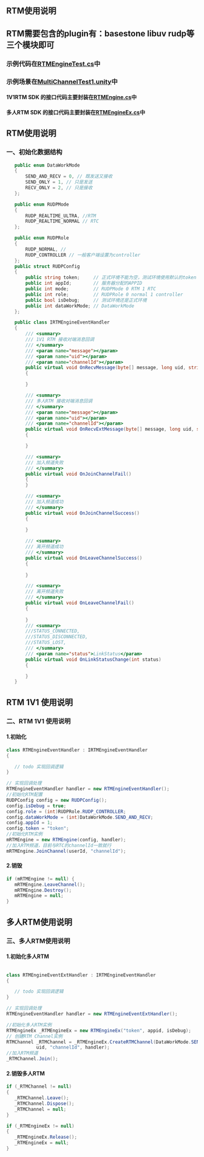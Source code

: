 

<h2 id="1"> RTM使用说明</h2>

## RTM需要包含的plugin有：basestone libuv rudp等三个模块即可

### 示例代码在[RTMEngineTest.cs](UnityRTCDemo/Assets/demo/rtm/RTMEngineTest.cs)中

### 示例场景在[MultiChannelTest1.unity](UnityRTCDemo/Assets/Scenes/RTMTest.unity)中

#### 1V1RTM SDK 的接口代码主要封装在[RTMEngine.cs](UnityRTCDemo/Assets/RTM/RTMEngine.cs)中

#### 多人RTM SDK 的接口代码主要封装在[RTMEngineEx.cs](UnityRTCDemo/Assets/RTM/RTMEngineEx.cs)中

## RTM使用说明

### 一、初始化数据结构

 ```csharp
    public enum DataWorkMode
    {
        SEND_AND_RECV = 0, // 既发送又接收
        SEND_ONLY = 1, // 只是发送
        RECV_ONLY = 2, // 只是接收
    };

    public enum RUDPMode
    {
        RUDP_REALTIME_ULTRA, //RTM
        RUDP_REALTIME_NORMAL // RTC
    };

    public enum RUDPRole
    {
        RUDP_NORMAL, // 
        RUDP_CONTROLLER // 一般客户端设置为controller
    };
    public struct RUDPConfig
    {
        public string token;     // 正式环境不能为空，测试环境使用默认的token
        public int appId;        // 服务器分配的APPID
        public int mode;         // RUDPMode 0 RTM 1 RTC
        public int role;         // RUDPRole 0 normal 1 controller
        public bool isDebug;     // 测试环境还是正式环境
        public int dataWorkMode; // DataWorkMode
    };

    public class IRTMEngineEventHandler
    {
        /// <summary>
        /// 1V1 RTM 接收对端消息回调
        /// </summary>
        /// <param name="message"></param>
        /// <param name="uid"></param>
        /// <param name="channelId"></param>
        public virtual void OnRecvMessage(byte[] message, long uid, string channelId)
        {

        }

        /// <summary>
        /// 多人RTM 接收对端消息回调
        /// </summary>
        /// <param name="message"></param>
        /// <param name="uid"></param>
        /// <param name="channelId"></param>
        public virtual void OnRecvExtMessage(byte[] message, long uid, string channelId)
        {

        }

        /// <summary>
        /// 加入频道失败
        /// </summary>
        public virtual void OnJoinChannelFail()
        {
        }

        /// <summary>
        /// 加入频道成功
        /// </summary>
        public virtual void OnJoinChannelSuccess()
        {
           
        }

        /// <summary>
        /// 离开频道成功
        /// </summary>
        public virtual void OnLeaveChannelSuccess()
        {
            
        }

        /// <summary>
        /// 离开频道失败
        /// </summary>
        public virtual void OnLeaveChannelFail()
        {
            
        }
        /// <summary>
        ///STATUS_CONNECTED,
        ///STATUS_DISCONNECTED,
        ///STATUS_LOST,
        /// </summary>
        /// <param name="status">LinkStatus</param>
        public virtual void OnLinkStatusChange(int status)
        {

        }
    }
````````

<h2 id="2"> RTM 1V1 使用说明</h2>

### 二、RTM 1V1 使用说明

#### 1.初始化

 ```csharp
class RTMEngineEventHandler : IRTMEngineEventHandler
{

    // todo 实现回调逻辑
}

// 实现回调处理
RTMEngineEventHandler handler = new RTMEngineEventHandler();
//初始化RTM配置
RUDPConfig config = new RUDPConfig();
config.isDebug = true;
config.role = (int)RUDPRole.RUDP_CONTROLLER;
config.dataWorkMode = (int)DataWorkMode.SEND_AND_RECV;
config.appId = 1;
config.token = "token";
//初始化RTM实例
mRTMEngine = new RTMEngine(config, handler);
//加入RTM频道，目前与RTC的channelId一致就行
mRTMEngine.JoinChannel(userId, "channelId");
 ``````

#### 2.销毁

 ```csharp
if (mRTMEngine != null) {
    mRTMEngine.LeaveChannel();
    mRTMEngine.Destroy();
    mRTMEngine = null;
}
 ``````

<h2 id="3"> 多人RTM使用说明</h2>

### 三、多人RTM使用说明

#### 1.初始化多人RTM

 ```csharp

class RTMEngineEventExtHandler : IRTMEngineEventHandler
{

    // todo 实现回调逻辑
}

// 实现回调处理
RTMEngineEventHandler handler = new RTMEngineEventExtHandler();

//初始化多人RTM实例
RTMEngineEx _RTMEngineEx = new RTMEngineEx("token", appid, isDebug);
// 创建RTM Channel实例
RTMChannel _RTMChannel = _RTMEngineEx.CreateRTMChannel(DataWorkMode.SEND_AND_RECV,
            uid, "channelId", handler);
//加入RTM频道
_RTMChannel.Join();
 ``````

#### 2.销毁多人RTM

 ```csharp
if (_RTMChannel != null)
{
    _RTMChannel.Leave();
    _RTMChannel.Dispose();
    _RTMChannel = null;
}

if (_RTMEngineEx != null)
{
    _RTMEngineEx.Release();
    _RTMEngineEx = null;
}
 ``````
